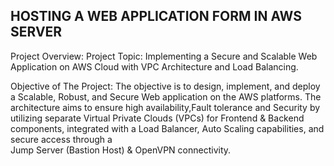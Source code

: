 <b><h2>HOSTING A WEB APPLICATION FORM IN AWS SERVER</h2></b>

Project Overview: 
       Project Topic: Implementing a Secure and Scalable Web Application on AWS Cloud with 
       VPC Architecture and Load Balancing. 
 
Objective of The Project: 
       The objective is to design, implement, and deploy a Scalable, Robust, and Secure Web application on the AWS platforms. The architecture aims to ensure high availability,Fault tolerance 
       and Security by utilizing separate Virtual Private Clouds (VPCs)  for Frontend &  Backend   
       components, integrated with a Load Balancer, Auto Scaling capabilities, and secure access through a  
       Jump Server (Bastion Host) & OpenVPN connectivity.  

